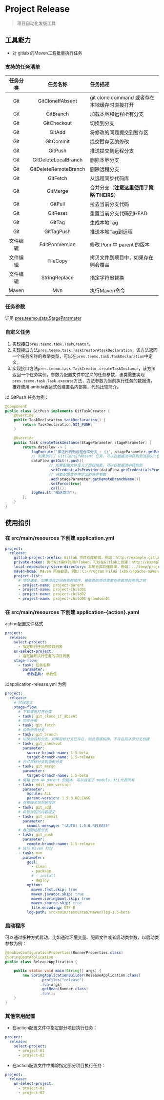 # Project Release

> 项目自动化发版工具

## 工具能力

- 对 gitlab 的Maven工程批量执行任务

### 支持的任务清单

任务分类 | 任务名称 | 任务描述
:--: | :--: | :--
Git | GitCloneIfAbsent | git clone command 或者存在本地缓存时直接打开
Git | GitBranch | 加载本地和远程所有分支
Git | GitCheckout | 切换到分支
Git | GitAdd | 将修改的问题提交到暂存区
Git | GitCommit | 提交暂存区的修改
Git | GitPush | 推送提交到远程分支
Git | GitDeleteLocalBranch | 删除本地分支
Git | GitDeleteRemoteBranch | 删除远程分支
Git | GitFetch | 从远程同步代码库
Git | GitMerge | 合并分支（**注意这里使用了策略 THEIRS**）
Git | GitPull | 拉去当前分支代码
Git | GitReset | 重置当前分支代码到HEAD
Git | GitTag | 生成本地Tag
Git | GitTagPush | 推送本地Tag到远程
文件编辑 | EditPomVersion | 修改 Pom 中 parent 的版本
文件编辑 | FileCopy | 拷贝文件到项目中，如果存在则会覆盖
文件编辑 | StringReplace | 指定字符串替换
Maven | Mvn | 执行Maven命令

### 任务参数

详见 [pres.teemo.data.StageParameter](src/main/java/pres/teemo/data/StageParameter.java)

### 自定义任务

1. 实现接口`pres.teemo.task.TaskCreator`。
2. 实现接口方法`pres.teemo.task.TaskCreator#taskDeclaration`，该方法返回一个任务名称的枚举类型，可以在`pres.teemo.task.TaskDeclaration`中定义。
3. 实现接口方法`pres.teemo.task.TaskCreator.createTaskInstance`，该方法返回一个任务实例，参数为配置文件中定义的任务参数，该类需要实现`pres.teemo.task.Task.execute`方法，方法参数为当前执行任务的数据流，推荐使用lambda表达式创建匿名内部类，代码比较简介。

以 GitPush 任务为例：
```java
@Component
public class GitPush implements GitTaskCreator {
    @Override
    public TaskDeclaration taskDeclaration() {
        return TaskDeclaration.GIT_PUSH;
    }

    @Override
    public Task createTaskInstance(StageParameter stageParameter) {
        return dataFlow -> {
            logExecute("推送代码到远程仓库分支 : {}", stageParameter.getRemoteBranchName());
            // 如果执行了 GitCloneIfAbsent 任务，可以在数据流中获取到当前Git仓库
            dataFlow.getGit().push()
                    // 如果配置文件定义了授权信息，可以在数据流中获取到
                    .setCredentialsProvider(dataFlow.getCredentialsProvider())
                    // 获取配置文件中定义的任务参数
                    .add(stageParameter.getRemoteBranchName())
                    .setForce(true)
                    .call();
            logResult("推送成功");
        };
    }
}
```

## 使用指引

### 在 src/main/resources 下创建 application.yml

```yaml
project:
  release:
    gitlab-project-prefix: Gitlab 项目仓库前缀，例如：http://example.gitlab.com/{group name}
    private-token: 执行Git操作的用户Token，可以在Gitlab上创建：http://example.gitlab.com/profile/personal_access_tokens
    local-repository-store-directory: 本地仓库存储目录，例如：../temp/project-repository
    maven-home: Maven 所在目录，例如：C:\Program Files (x86)\apache-maven-3.6.1
    project-list:
      # 项目清单，如果项目之间有依赖顺序，被依赖的项目需要在依赖项目声明之前
      - project-name: project-parent
      - project-name: project-child01
      - project-name: project-child02
      - project-name: project-child01-grandson01
```

### 在 src/main/resources 下创建 application-{action}.yaml

action配置文件格式
```yaml
project:
  release:
    select-project:
      - 指定执行任务的项目列表
    un-select-project:
      - 指定排除执行任务的项目列表
    stage-flow:
      - task: 任务名称
        parameter:
          参数名称: 参数值
```

以application-release.yml 为例

```yaml
project:
  release:
    # 阶段定义
    stage-flow:
      # 下载或者打开仓库
      - task: git_clone_if_absent
      # 同步仓库
      - task: git_fetch
      # 拉取所有分支
      - task: git_branch
      # 切换到目标分支，如果目标分支已存在，则会直接切换，不存在则从原分支创建
      - task: git_checkout
        parameter:
          source-branch-name: 1.5-beta
          target-branch-name: 1.5-release
      # 合并目标分支到当前分支
      - task: git_merge
        parameter:
          target-branch-name: 1.5-beta
      # 编辑 pom 中 parent 的版本，可以自定子 module，ALL代表所有
      - task: edit_pom_version
        parameter:
          module: ALL
          parent-version: 1.5.0.RELEASE
      # 将修改添加到暂存区
      - task: git_add
      # 将暂存区的内容提交
      - task: git_commit
        parameter:
          commit-message: "[AUTO] 1.5.0.RELEASE"
      # 推送到远程分支
      - task: git_push
        parameter:
          remote-branch-name: 1.5-release
      # 执行 Maven 打包
      - task: mvn
        parameter:
          goal:
            - clean
            - package
            # - install
            - deploy
          option:
            maven.test.skip: true
            maven.javadoc.skip: true
            maven.springboot.skip: true
            maven.source.skip: true
            file.encoding: UTF-8
          log-path: src/main/resources/maven/log-1.6-beta
```

### 启动程序

可以通过多种方式启动，比如通过环境变量、配置文件或者启动类参数，以启动类参数为例：

```java
@EnableConfigurationProperties(RunnerProperties.class)
@SpringBootApplication
public class ReleaseApplication {

    public static void main(String[] args) {
        new SpringApplicationBuilder(ReleaseApplication.class)
                .profiles("release")
                .run(args)
                .getBean(Runner.class)
                .run();
    }
}
```

### 其他常用配置

- 在action配置文件中指定部分项目执行任务：

```yaml
project:
  release:
    select-project:
      - project-01
      - project-02
```

- 在action配置文件中排除指定部分项目执行任务：

```yaml
project:
  release:
    un-select-project:
      - project-01
      - project-02
```
